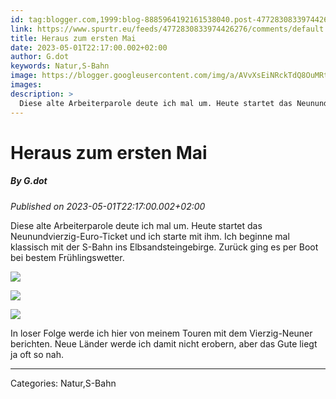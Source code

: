 ```yaml
---
id: tag:blogger.com,1999:blog-8885964192161538040.post-4772830833974426276
link: https://www.spurtr.eu/feeds/4772830833974426276/comments/default
title: Heraus zum ersten Mai
date: 2023-05-01T22:17:00.002+02:00
author: G.dot
keywords: Natur,S-Bahn
image: https://blogger.googleusercontent.com/img/a/AVvXsEiNRckTdQ8OuMRtM8crRByLUHr7VQMCGC-ZuXRmOY-qeg9iX2kS2lCqDNP1Ql_U-1YSXTU2Md4cX-Z2I_5amjTFoJLVMJ0RNIAJroqUxhy7ZDUU02tX8k_-D5ZkjmCxzJUwv17t56k-BC7VfAD-Iz_eiS3FrWkV3frjuHphmZdyQi3ps4xjmU862s02=s72-c
images: 
description: >
  Diese alte Arbeiterparole deute ich mal um. Heute startet das Neunundvierzig-Euro-Ticket und ich starte mit ihm. Ich beginne mal klassisch mit der S-Bahn ins Elbsandsteingebirge. Zurück ging es per Boot bei bestem Frühlingswetter.&nbsp; 
---
```

# Heraus zum ersten Mai
##### By G.dot
_Published on 2023-05-01T22:17:00.002+02:00_

Diese alte Arbeiterparole deute ich mal um. Heute startet das Neunundvierzig-Euro-Ticket und ich starte mit ihm. Ich beginne mal klassisch mit der S-Bahn ins Elbsandsteingebirge. Zurück ging es per Boot bei bestem Frühlingswetter. 

[![](https://blogger.googleusercontent.com/img/a/AVvXsEiNRckTdQ8OuMRtM8crRByLUHr7VQMCGC-ZuXRmOY-qeg9iX2kS2lCqDNP1Ql_U-1YSXTU2Md4cX-Z2I_5amjTFoJLVMJ0RNIAJroqUxhy7ZDUU02tX8k_-D5ZkjmCxzJUwv17t56k-BC7VfAD-Iz_eiS3FrWkV3frjuHphmZdyQi3ps4xjmU862s02)](https://blogger.googleusercontent.com/img/a/AVvXsEiNRckTdQ8OuMRtM8crRByLUHr7VQMCGC-ZuXRmOY-qeg9iX2kS2lCqDNP1Ql_U-1YSXTU2Md4cX-Z2I_5amjTFoJLVMJ0RNIAJroqUxhy7ZDUU02tX8k_-D5ZkjmCxzJUwv17t56k-BC7VfAD-Iz_eiS3FrWkV3frjuHphmZdyQi3ps4xjmU862s02)

[![](https://blogger.googleusercontent.com/img/a/AVvXsEiAJ-7gmBqV698TOFSyNMwphY---d9puWuJBjmjd7oTKy3dunzRZCIwi_SpDbmZonLNY7A7kj4BZNfHj2HTLXkNnxA2Ou1KvWYMIB0zYqHFSxUpP8aVHHSl9I-ySTOkCGdF9SaZWo1dQCTvNPqzEyaz9Lq6uIcd2AAyBkRJRiPEHA9NU2VBcE0HfmiQ)](https://blogger.googleusercontent.com/img/a/AVvXsEiAJ-7gmBqV698TOFSyNMwphY---d9puWuJBjmjd7oTKy3dunzRZCIwi_SpDbmZonLNY7A7kj4BZNfHj2HTLXkNnxA2Ou1KvWYMIB0zYqHFSxUpP8aVHHSl9I-ySTOkCGdF9SaZWo1dQCTvNPqzEyaz9Lq6uIcd2AAyBkRJRiPEHA9NU2VBcE0HfmiQ)

[![](https://blogger.googleusercontent.com/img/a/AVvXsEj-VhCVFoY7qbeh79-BzB7j9IAKekzhtY8FefYSrKTDycTkhsMl_6nUSEkRI4z9_1dG1vrxEo8zfDDiQAUdjPha6RqE8vDVXaxnlgrlBS8_KyYAUnYxNkBf6WdTxUZXepWzre8bGZ54QVhXJ_vvu34RBRT1iB2tlC_ZKiw01kzSNq5lTw4ydwFHG_ap)](https://blogger.googleusercontent.com/img/a/AVvXsEj-VhCVFoY7qbeh79-BzB7j9IAKekzhtY8FefYSrKTDycTkhsMl_6nUSEkRI4z9_1dG1vrxEo8zfDDiQAUdjPha6RqE8vDVXaxnlgrlBS8_KyYAUnYxNkBf6WdTxUZXepWzre8bGZ54QVhXJ_vvu34RBRT1iB2tlC_ZKiw01kzSNq5lTw4ydwFHG_ap)

In loser Folge werde ich hier von meinem Touren mit dem Vierzig-Neuner berichten. Neue Länder werde ich damit nicht erobern, aber das Gute liegt ja oft so nah.

---
Categories: Natur,S-Bahn